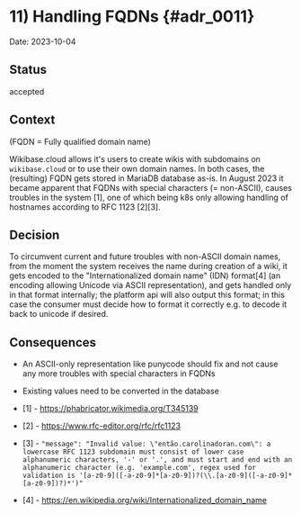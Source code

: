 # 11) Handling FQDNs {#adr_0011}

<!--
Don't forget to update the TOC in index.md when adding a new record
-->

Date: 2023-10-04

## Status

accepted

## Context
(FQDN = Fully qualified domain name)

Wikibase.cloud allows it's users to create wikis with subdomains on `wikibase.cloud` or to use their own domain names. In both cases, the (resulting) FQDN gets stored in MariaDB database as-is. In August 2023 it became apparent that FQDNs with special characters (= non-ASCII), causes troubles in the system [1], one of which being k8s only allowing handling of hostnames according to RFC 1123 [2][3].

## Decision

To circumvent current and future troubles with non-ASCII domain names, from the moment the system receives the name during creation of a wiki, it gets encoded to the "Internationalized domain name" (IDN) format[4] (an encoding allowing Unicode via ASCII representation), and gets handled only in that format internally; the platform api will also output this format; in this case the consumer must decide how to format it correctly e.g. to decode it back to unicode if desired.

## Consequences

- An ASCII-only representation like punycode should fix and not cause any more troubles with special characters in FQDNs
- Existing values need to be converted in the database

- [1] - https://phabricator.wikimedia.org/T345139
- [2] - https://www.rfc-editor.org/rfc/rfc1123
- [3] - `"message": "Invalid value: \"então.carolinadoran.com\": a lowercase RFC 1123 subdomain must consist of lower case alphanumeric characters, '-' or '.', and must start and end with an alphanumeric character (e.g. 'example.com', regex used for validation is '[a-z0-9]([-a-z0-9]*[a-z0-9])?(\\.[a-z0-9]([-a-z0-9]*[a-z0-9])?)*')"`
- [4] - https://en.wikipedia.org/wiki/Internationalized_domain_name
